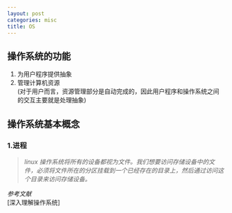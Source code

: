 ```yaml
---
layout: post
categories: misc
title: OS
---
```

## 操作系统的功能
1. 为用户程序提供抽象
2. 管理计算机资源  
(对于用户而言，资源管理部分是自动完成的，因此用户程序和操作系统之间的交互主要就是处理抽象)

## 操作系统基本概念
### 1.进程  


> *linux 操作系统将所有的设备都视为文件。我们想要访问存储设备中的文件，必须将文件所在的分区挂载到一个已经存在的目录上，然后通过访问这个目录来访问存储设备。*





*参考文献*  
[深入理解操作系统]
